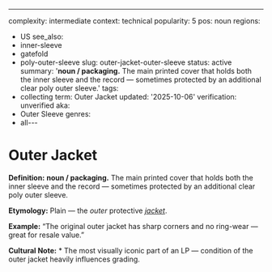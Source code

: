 ---
complexity: intermediate
context: technical
popularity: 5
pos: noun
regions:
- US
see_also:
- inner-sleeve
- gatefold
- poly-outer-sleeve
slug: outer-jacket-outer-sleeve
status: active
summary: '**noun / packaging.** The main printed cover that holds both the inner sleeve
  and the record — sometimes protected by an additional clear poly outer sleeve.'
tags:
- collecting
term: Outer Jacket
updated: '2025-10-06'
verification: unverified
aka:
- Outer Sleeve
genres:
- all---

# Outer Jacket

**Definition:** **noun / packaging.** The main printed cover that holds both the inner sleeve and the record — sometimes protected by an additional clear poly outer sleeve.

**Etymology:** Plain — the *outer* protective *[jacket](../j/jacket.md)*.

**Example:** “The original outer jacket has sharp corners and no ring-wear — great for resale value.”

**Cultural Note:** * The most visually iconic part of an LP — condition of the outer jacket heavily influences grading.

